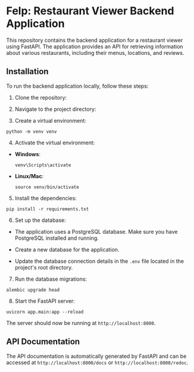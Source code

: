 # Felp: Restaurant Viewer Backend Application

This repository contains the backend application for a restaurant viewer using FastAPI. The application provides an API for retrieving information about various restaurants, including their menus, locations, and reviews.

## Installation

To run the backend application locally, follow these steps:

1. Clone the repository:


2. Navigate to the project directory:


3. Create a virtual environment:
```
python -m venv venv
```

4. Activate the virtual environment:

- **Windows**:

  ```
  venv\Scripts\activate
  ```

- **Linux/Mac**:

  ```
  source venv/bin/activate
  ```

5. Install the dependencies:
```
pip install -r requirements.txt
```

6. Set up the database:

- The application uses a PostgreSQL database. Make sure you have PostgreSQL installed and running.

- Create a new database for the application.

- Update the database connection details in the `.env` file located in the project's root directory.

7. Run the database migrations:
```
alembic upgrade head

```


8. Start the FastAPI server:
```
uvicorn app.main:app --reload

```

The server should now be running at `http://localhost:8000`.

## API Documentation

The API documentation is automatically generated by FastAPI and can be accessed at `http://localhost:8000/docs` or `http://localhost:8000/redoc`.



